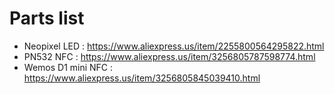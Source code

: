 # Parts list

- Neopixel LED : https://www.aliexpress.us/item/2255800564295822.html
- PN532 NFC : https://www.aliexpress.us/item/3256805787598774.html
- Wemos D1 mini NFC : https://www.aliexpress.us/item/3256805845039410.html
